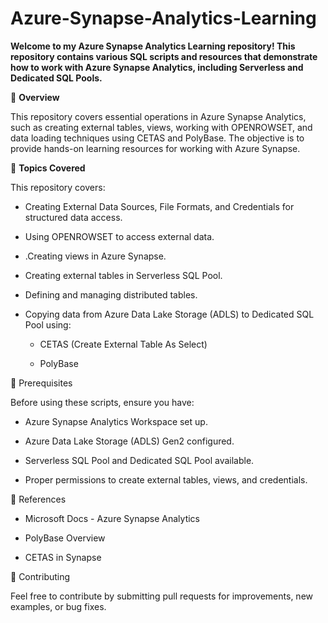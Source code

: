 # Azure-Synapse-Analytics-Learning

**Welcome to my Azure Synapse Analytics Learning repository! This repository contains various SQL scripts and resources that demonstrate how to work with Azure Synapse Analytics, including Serverless and Dedicated SQL Pools.**

📌 **Overview**

This repository covers essential operations in Azure Synapse Analytics, such as creating external tables, views, working with OPENROWSET, and data loading techniques using CETAS and PolyBase. The objective is to provide hands-on learning resources for working with Azure Synapse.

🚀 **Topics Covered**

This repository covers:

- Creating External Data Sources, File Formats, and Credentials for structured data access.
  
- Using OPENROWSET to access external data.
  
- .Creating views in Azure Synapse.

- Creating external tables in Serverless SQL Pool.

- Defining and managing distributed tables.

- Copying data from Azure Data Lake Storage (ADLS) to Dedicated SQL Pool using:

  - CETAS (Create External Table As Select)

  - PolyBase

📖 Prerequisites

Before using these scripts, ensure you have:

- Azure Synapse Analytics Workspace set up.

- Azure Data Lake Storage (ADLS) Gen2 configured.

- Serverless SQL Pool and Dedicated SQL Pool available.

- Proper permissions to create external tables, views, and credentials.


📌 References

- Microsoft Docs - Azure Synapse Analytics

- PolyBase Overview

- CETAS in Synapse

🤝 Contributing

Feel free to contribute by submitting pull requests for improvements, new examples, or bug fixes.
